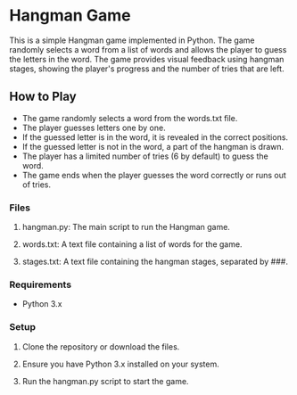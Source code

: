 # Hangman Game

This is a simple Hangman game implemented in Python. The game randomly selects a word from a list of words and allows the player to guess the letters in the word. The game provides visual feedback using hangman stages, showing the player's progress and the number of tries that are left.

## How to Play

* The game randomly selects a word from the words.txt file.
* The player guesses letters one by one.
* If the guessed letter is in the word, it is revealed in the correct positions.
* If the guessed letter is not in the word, a part of the hangman is drawn.
* The player has a limited number of tries (6 by default) to guess the word.
* The game ends when the player guesses the word correctly or runs out of tries.

### Files

1. hangman.py: The main script to run the Hangman game.

2. words.txt: A text file containing a list of words for the game.

3. stages.txt: A text file containing the hangman stages, separated by ###.

### Requirements

* Python 3.x

### Setup

1. Clone the repository or download the files.

2. Ensure you have Python 3.x installed on your system.

3. Run the hangman.py script to start the game.
